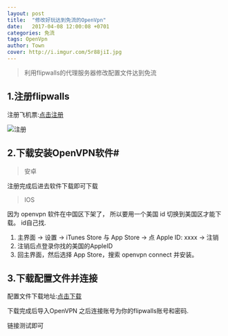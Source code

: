 ```yaml
---
layout: post
title:  "修改好玩达到免流的OpenVpn"
date:   2017-04-08 12:00:08 +0701
categories: 免流
tags: OpenVpn
author: Town
cover: http://i.imgur.com/5r88jiI.jpg
---
```


> 利用flipwalls的代理服务器修改配置文件达到免流

## 1.注册flipwalls #

 注册飞机票:[点击注册](http://dwz.cn/ht2q4vr1 "点击注册")

![注册](http://i.imgur.com/EileusX.png)

## 2.下载安装OpenVPN软件#
>安卓

注册完成后进去软件下载即可下载

>IOS

因为 openvpn 软件在中国区下架了，
所以要用一个美国 id 切换到美国区才能下载。
id自己找.

1. 主界面 -> 设置 -> iTunes Store 与 App Store -> 点 Apple ID: xxxx -> 注销
2. 注销后点登录你找的美国的AppleID
3. 回主界面，然后选择 App Store，搜索 openvpn connect 并安装。


## 3.下载配置文件并连接 #

配置文件下载地址:[点击下载](https://github.com/Townwang/openVpnMlConfig)

下载完成后导入OpenVPN  之后连接账号为你的flipwalls账号和密码.

链接测试即可





	







